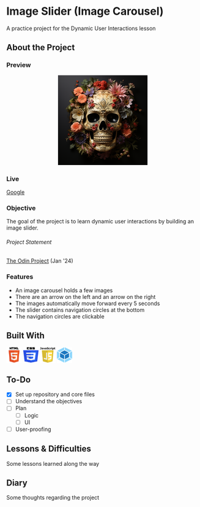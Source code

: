 # Image Slider (Image Carousel)

A practice project for the Dynamic User Interactions lesson

## About the Project

### Preview

<div align='center'>
    <img src='./README/project-preview.png'>
</div>

### Live

<a href='http://google.com/'>Google</a>

### Objective

The goal of the project is to learn dynamic user interactions by building an
image slider.

###### Project Statement

<a href='https://www.theodinproject.com/lessons/node-path-javascript-dynamic-user-interface-interactions'>The Odin Project</a> (Jan '24)

### Features

- An image carousel holds a few images
- There are an arrow on the left and an arrow on the right
- The images automatically move forward every 5 seconds
- The slider contains navigation circles at the bottom
- The navigation circles are clickable

## Built With

<img src='./README/html5-logo.svg' style='width:40px; height: 40px' >
<img src='./README/css3-logo.svg' style='width:40px; height: 40px' >
<img src='./README/javascript-logo.svg' style='width:40px; height: 40px' >
<img src='./README/webpack-logo.svg' style='width:40px; height: 40px' >

## To-Do

- [x] Set up repository and core files
- [ ] Understand the objectives
- [ ] Plan
  - [ ] Logic
  - [ ] UI
- [ ] User-proofing

## Lessons & Difficulties

Some lessons learned along the way

## Diary

Some thoughts regarding the project
